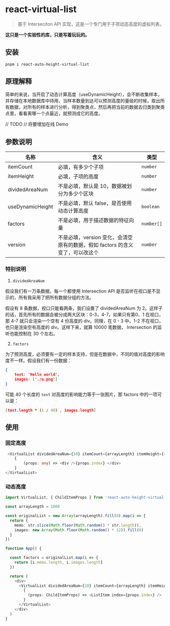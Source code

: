 # react-virtual-list

> 基于 Interseciton API 实现，这是一个专门用于子项动态高度的虚拟列表。

**这只是一个实验性的库，只是写着玩玩的。**

## 安装

```bash
pnpm i react-auto-height-virtual-list
```

## 原理解释

简单的来说，当开启了动态计算高度（useDynamicHeight），会不断收集样本，并存储在本地数据库中待用，当样本数量到达可以预测高度的量级的时候，取出所有数据，对所有的样本进行分析，得到聚类点，然后再把当前的数据去归类到聚类点里，看看离哪一个点最近，就预测成它的高度。

// TODO
// 将要增加在线 Demo

## 参数说明

| 名称 | 含义 | 类型 |
|----|----| --- |
| itemCount | 必填，有多少个子项| `number`|
| itemHeight | 必填，子项的高度| `number`|
| dividedAreaNum | 不是必填，默认是 10，数据被划分为多少个区块 | `number` |
| useDynamicHeight | 不是必填，默认 false，是否使用动态计算高度 | `boolean` |
| factors | 不是必填，用于描述数据的特征向量 | `number[]` |
| version | 不是必填，version 变化，会清空原有的数据，假如 factors 的含义变了，可以改这个 | `number` |

### 特别说明 

1. `dividedAreaNum`

假设我们有一万条数据，每一个都使用 Intersection API 是否监听在视口是不显示的，所有我采用了把所有数据分组的方法。

假设有 8 条数据，视口只能看两条，我们设置了 dividedAreaNum 为 2。这样子的话，首先所有的数据会被分成两大区块：0-3，4-7。如果只有第0、1 在视口，那 4-7 就只会渲染一个空有 4 份高度的 div。同理，在 0 - 3 中，1-2 不在视口，也只是渲染空有高度的 div。这样下来，就算 10000 笔数据， Intersection 的监听也能控制在 30 个左右。

2. `factors`

为了预测高度，必须要有一定的样本支持，但是在数据中，不同的值对高度的影响度不一样。假设我们有一份数据：

```json
{
    text: 'Hello world',
    images: ['./a.png']
}
```

可能 40 个长度的 `text` 对高度的影响能力等于一张图片，那 factors 中的一项可以是：

```json
[text.length * (1 / 40) , images.length]
```

## 使用

### 固定高度

```ts
 <VirtualList dividedAreaNum={10} itemCount={arrayLength} itemHeight={40}>
    {
        (props: any) => <div />{props.index} </div>
    }
</VirtualList>
```

### 动态高度

```ts
import VirtualList, { ChildItemProps } from 'react-auto-height-virtual-list'

const arrayLength = 1000

const originalList = new Array(arrayLength).fill(0).map(i => {
  return {
    memo: str.slice(Math.floor(Math.random() * str.length)),
    images: new Array(Math.floor(Math.random() * 12)).fill(0)
  }
})

function App() {

  const factors = originalList.map(i => {
    return [i.memo.length, i.images.length]
  })

  return (
    <div>
      <VirtualList dividedAreaNum={10} itemCount={arrayLength} itemHeight={40}>
        {
          (props: ChildItemProps) => <ListItem index={props.index} />
        }
      </VirtualList>
    </div>
  )
}
```
